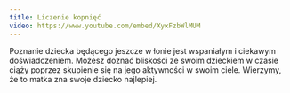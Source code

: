 ```yaml
---
title: Liczenie kopnięć
video: https://www.youtube.com/embed/XyxFzbWlMUM
---
```


Poznanie dziecka będącego jeszcze w łonie jest wspaniałym i ciekawym doświadczeniem. Możesz doznać bliskości ze swoim dzieckiem w czasie ciąży poprzez skupienie się na jego aktywności w swoim ciele. Wierzymy, że to matka zna swoje dziecko najlepiej.
